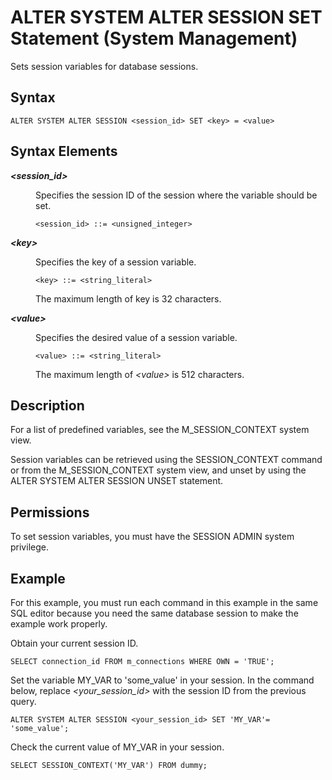 <!-- loio20d0b09375191014b517e1ec387f9c26 -->

# ALTER SYSTEM ALTER SESSION SET Statement \(System Management\)

Sets session variables for database sessions.



<a name="loio20d0b09375191014b517e1ec387f9c26__sql_alter_system_alter_session_1sql_alter_system_alter_session_syntax"/>

## Syntax

```
ALTER SYSTEM ALTER SESSION <session_id> SET <key> = <value>
```



<a name="loio20d0b09375191014b517e1ec387f9c26__sql_set_session_1sql_alter_system_alter_session_syntax_elements"/>

## Syntax Elements


<dl>
<dt><b>

*<session\_id\>*

</b></dt>
<dd>

Specifies the session ID of the session where the variable should be set.

```
<session_id> ::= <unsigned_integer>
```



</dd><dt><b>

*<key\>*

</b></dt>
<dd>

Specifies the key of a session variable.

```
<key> ::= <string_literal>
```

The maximum length of key is 32 characters.



</dd><dt><b>

*<value\>*

</b></dt>
<dd>

Specifies the desired value of a session variable.

```
<value> ::= <string_literal>
```

The maximum length of *<value\>* is 512 characters.



</dd>
</dl>



<a name="loio20d0b09375191014b517e1ec387f9c26__sql_alter_system_alter_session_1sql_alter_system_alter_session_description"/>

## Description

For a list of predefined variables, see the M\_SESSION\_CONTEXT system view.

Session variables can be retrieved using the SESSION\_CONTEXT command or from the M\_SESSION\_CONTEXT system view, and unset by using the ALTER SYSTEM ALTER SESSION UNSET statement.



<a name="loio20d0b09375191014b517e1ec387f9c26__section_qbz_vfr_xrb"/>

## Permissions

To set session variables, you must have the SESSION ADMIN system privilege.



<a name="loio20d0b09375191014b517e1ec387f9c26__sql_alter_system_alter_session_1sql_alter_system_alter_session_examples"/>

## Example

For this example, you must run each command in this example in the same SQL editor because you need the same database session to make the example work properly.

Obtain your current session ID.

```
SELECT connection_id FROM m_connections WHERE OWN = 'TRUE';
```

Set the variable MY\_VAR to 'some\_value' in your session. In the command below, replace *<your\_session\_id\>* with the session ID from the previous query.

```
ALTER SYSTEM ALTER SESSION <your_session_id> SET 'MY_VAR'= 'some_value';
```

Check the current value of MY\_VAR in your session.

```
SELECT SESSION_CONTEXT('MY_VAR') FROM dummy;
```

